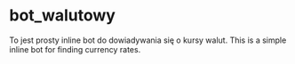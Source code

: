 # bot_walutowy
To jest prosty inline bot do dowiadywania się o kursy walut.
This is a simple inline bot for finding currency rates.
